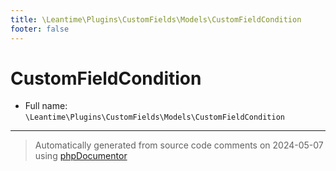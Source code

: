 ```yaml
---
title: \Leantime\Plugins\CustomFields\Models\CustomFieldCondition
footer: false
---
```


# CustomFieldCondition





* Full name: `\Leantime\Plugins\CustomFields\Models\CustomFieldCondition`





---
> Automatically generated from source code comments on 2024-05-07 using [phpDocumentor](http://www.phpdoc.org/)
